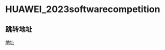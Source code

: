 # HUAWEI_2023softwarecompetition
## 跳转地址
[地址](https://github.com/M1sTaker/HUAWEI_2023softwarecompetition)
